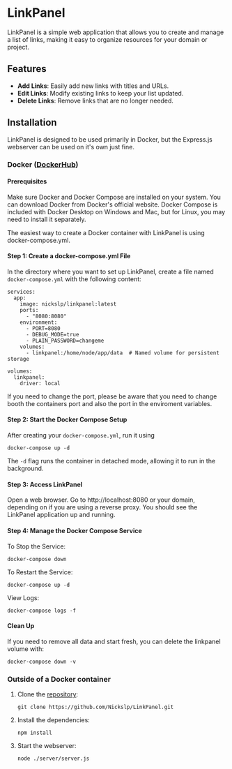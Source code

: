 # LinkPanel

LinkPanel is a simple web application that allows you to create and manage a list of links, making it easy to organize resources for your domain or project.

## Features

- **Add Links**: Easily add new links with titles and URLs.
- **Edit Links**: Modify existing links to keep your list updated.
- **Delete Links**: Remove links that are no longer needed.

## Installation

LinkPanel is designed to be used primarily in Docker, but the Express.js webserver can be used on it's own just fine.

### Docker ([DockerHub](https://hub.docker.com/repository/docker/nickslp/linkpanel/))

#### Prerequisites

Make sure Docker and Docker Compose are installed on your system. You can download Docker from Docker's official website. Docker Compose is included with Docker Desktop on Windows and Mac, but for Linux, you may need to install it separately.



The easiest way to create a Docker container with LinkPanel is using docker-compose.yml.

#### Step 1: Create a docker-compose.yml File
In the directory where you want to set up LinkPanel, create a file named `docker-compose.yml` with the following content:

```
services:
  app:
    image: nickslp/linkpanel:latest
    ports:
      - "8080:8080"
    environment:
      - PORT=8080
      - DEBUG_MODE=true
      - PLAIN_PASSWORD=changeme
    volumes:
      - linkpanel:/home/node/app/data  # Named volume for persistent storage

volumes:
  linkpanel:
    driver: local
```

If you need to change the port, please be aware that you need to change booth the containers port and also the port in the enviroment variables.

#### Step 2: Start the Docker Compose Setup

After creating your `docker-compose.yml`, run it using  
```
docker-compose up -d
```
The `-d` flag runs the container in detached mode, allowing it to run in the background.

#### Step 3: Access LinkPanel

Open a web browser.
Go to http://localhost:8080 or your domain, depending on if you are using a reverse proxy.
You should see the LinkPanel application up and running.

#### Step 4: Manage the Docker Compose Service

To Stop the Service:
```
docker-compose down
```

To Restart the Service:
``` 
docker-compose up -d
```

View Logs:
```
docker-compose logs -f
```

#### Clean Up

If you need to remove all data and start fresh, you can delete the linkpanel volume with:
```
docker-compose down -v
```

### Outside of a Docker container

1. Clone the [repository](https://github.com/Nickslp/LinkPanel):
   ```
   git clone https://github.com/Nickslp/LinkPanel.git
   ```
2. Install the dependencies:
   ```
   npm install
   ```
3. Start the webserver:
   ```
   node ./server/server.js
   ```

